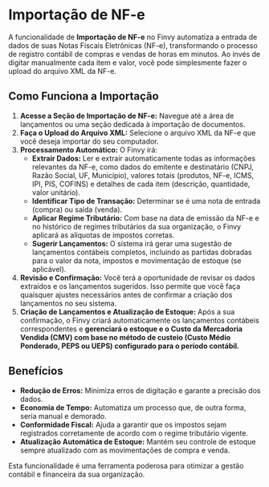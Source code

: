# Importação de NF-e

A funcionalidade de **Importação de NF-e** no Finvy automatiza a entrada de dados de suas Notas Fiscais Eletrônicas (NF-e), transformando o processo de registro contábil de compras e vendas de horas em minutos. Ao invés de digitar manualmente cada item e valor, você pode simplesmente fazer o upload do arquivo XML da NF-e.

## Como Funciona a Importação

1.  **Acesse a Seção de Importação de NF-e:** Navegue até a área de lançamentos ou uma seção dedicada à importação de documentos.
2.  **Faça o Upload do Arquivo XML:** Selecione o arquivo XML da NF-e que você deseja importar do seu computador.
3.  **Processamento Automático:** O Finvy irá:
    *   **Extrair Dados:** Ler e extrair automaticamente todas as informações relevantes da NF-e, como dados do emitente e destinatário (CNPJ, Razão Social, UF, Município), valores totais (produtos, NF-e, ICMS, IPI, PIS, COFINS) e detalhes de cada item (descrição, quantidade, valor unitário).
    *   **Identificar Tipo de Transação:** Determinar se é uma nota de entrada (compra) ou saída (venda).
    *   **Aplicar Regime Tributário:** Com base na data de emissão da NF-e e no histórico de regimes tributários da sua organização, o Finvy aplicará as alíquotas de impostos corretas.
    *   **Sugerir Lançamentos:** O sistema irá gerar uma sugestão de lançamentos contábeis completos, incluindo as partidas dobradas para o valor da nota, impostos e movimentação de estoque (se aplicável).
4.  **Revisão e Confirmação:** Você terá a oportunidade de revisar os dados extraídos e os lançamentos sugeridos. Isso permite que você faça quaisquer ajustes necessários antes de confirmar a criação dos lançamentos no seu sistema.
5.  **Criação de Lançamentos e Atualização de Estoque:** Após a sua confirmação, o Finvy criará automaticamente os lançamentos contábeis correspondentes e **gerenciará o estoque e o Custo da Mercadoria Vendida (CMV) com base no método de custeio (Custo Médio Ponderado, PEPS ou UEPS) configurado para o período contábil.**

## Benefícios

*   **Redução de Erros:** Minimiza erros de digitação e garante a precisão dos dados.
*   **Economia de Tempo:** Automatiza um processo que, de outra forma, seria manual e demorado.
*   **Conformidade Fiscal:** Ajuda a garantir que os impostos sejam registrados corretamente de acordo com o regime tributário vigente.
*   **Atualização Automática de Estoque:** Mantém seu controle de estoque sempre atualizado com as movimentações de compra e venda.

Esta funcionalidade é uma ferramenta poderosa para otimizar a gestão contábil e financeira da sua organização.
